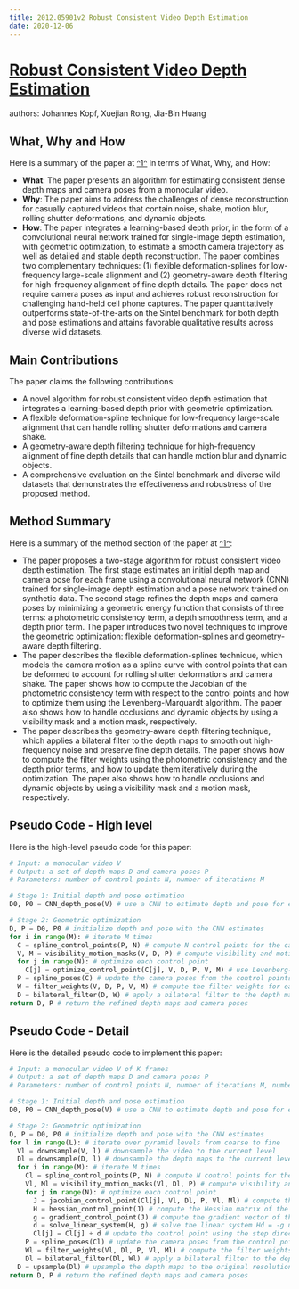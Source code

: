 ```yaml
---
title: 2012.05901v2 Robust Consistent Video Depth Estimation
date: 2020-12-06
---
```


# [Robust Consistent Video Depth Estimation](http://arxiv.org/abs/2012.05901v2)

authors: Johannes Kopf, Xuejian Rong, Jia-Bin Huang


## What, Why and How

[1]: https://arxiv.org/pdf/2012.05901v2.pdf "arXiv:2012.05901v2 [cs.CV] 22 Jun 2021"
[2]: https://arxiv.org/abs/2012.05901 "[2012.05901] Robust Consistent Video Depth Estimation - arXiv.org"
[3]: http://export.arxiv.org/abs/1601.05901v2 "[1601.05901v2] Systematic effects from an ambient-temperature ..."

Here is a summary of the paper at [^1^][1] in terms of What, Why, and How:

- **What**: The paper presents an algorithm for estimating consistent dense depth maps and camera poses from a monocular video.
- **Why**: The paper aims to address the challenges of dense reconstruction for casually captured videos that contain noise, shake, motion blur, rolling shutter deformations, and dynamic objects.
- **How**: The paper integrates a learning-based depth prior, in the form of a convolutional neural network trained for single-image depth estimation, with geometric optimization, to estimate a smooth camera trajectory as well as detailed and stable depth reconstruction. The paper combines two complementary techniques: (1) flexible deformation-splines for low-frequency large-scale alignment and (2) geometry-aware depth filtering for high-frequency alignment of fine depth details. The paper does not require camera poses as input and achieves robust reconstruction for challenging hand-held cell phone captures. The paper quantitatively outperforms state-of-the-arts on the Sintel benchmark for both depth and pose estimations and attains favorable qualitative results across diverse wild datasets.

## Main Contributions

The paper claims the following contributions:

- A novel algorithm for robust consistent video depth estimation that integrates a learning-based depth prior with geometric optimization.
- A flexible deformation-spline technique for low-frequency large-scale alignment that can handle rolling shutter deformations and camera shake.
- A geometry-aware depth filtering technique for high-frequency alignment of fine depth details that can handle motion blur and dynamic objects.
- A comprehensive evaluation on the Sintel benchmark and diverse wild datasets that demonstrates the effectiveness and robustness of the proposed method.

## Method Summary

[1]: https://arxiv.org/pdf/2012.05901v2.pdf "arXiv:2012.05901v2 [cs.CV] 22 Jun 2021"
[2]: https://arxiv.org/abs/2012.05901v2 "[2012.05901v2] Robust Consistent Video Depth Estimation - arXiv.org"
[3]: https://info.arxiv.org/help/cs/index.html "Computer Science archive - arXiv info"

Here is a summary of the method section of the paper at [^1^][1]:

- The paper proposes a two-stage algorithm for robust consistent video depth estimation. The first stage estimates an initial depth map and camera pose for each frame using a convolutional neural network (CNN) trained for single-image depth estimation and a pose network trained on synthetic data. The second stage refines the depth maps and camera poses by minimizing a geometric energy function that consists of three terms: a photometric consistency term, a depth smoothness term, and a depth prior term. The paper introduces two novel techniques to improve the geometric optimization: flexible deformation-splines and geometry-aware depth filtering.
- The paper describes the flexible deformation-splines technique, which models the camera motion as a spline curve with control points that can be deformed to account for rolling shutter deformations and camera shake. The paper shows how to compute the Jacobian of the photometric consistency term with respect to the control points and how to optimize them using the Levenberg-Marquardt algorithm. The paper also shows how to handle occlusions and dynamic objects by using a visibility mask and a motion mask, respectively.
- The paper describes the geometry-aware depth filtering technique, which applies a bilateral filter to the depth maps to smooth out high-frequency noise and preserve fine depth details. The paper shows how to compute the filter weights using the photometric consistency and the depth prior terms, and how to update them iteratively during the optimization. The paper also shows how to handle occlusions and dynamic objects by using a visibility mask and a motion mask, respectively.

## Pseudo Code - High level

Here is the high-level pseudo code for this paper:

```python
# Input: a monocular video V
# Output: a set of depth maps D and camera poses P
# Parameters: number of control points N, number of iterations M

# Stage 1: Initial depth and pose estimation
D0, P0 = CNN_depth_pose(V) # use a CNN to estimate depth and pose for each frame

# Stage 2: Geometric optimization
D, P = D0, P0 # initialize depth and pose with the CNN estimates
for i in range(M): # iterate M times
  C = spline_control_points(P, N) # compute N control points for the camera motion spline
  V, M = visibility_motion_masks(V, D, P) # compute visibility and motion masks for each frame
  for j in range(N): # optimize each control point
    C[j] = optimize_control_point(C[j], V, D, P, V, M) # use Levenberg-Marquardt to minimize the geometric energy function
  P = spline_poses(C) # update the camera poses from the control points
  W = filter_weights(V, D, P, V, M) # compute the filter weights for each pixel using the geometric energy function
  D = bilateral_filter(D, W) # apply a bilateral filter to the depth maps using the filter weights
return D, P # return the refined depth maps and camera poses
```

## Pseudo Code - Detail

Here is the detailed pseudo code to implement this paper:

```python
# Input: a monocular video V of K frames
# Output: a set of depth maps D and camera poses P
# Parameters: number of control points N, number of iterations M, number of pyramid levels L, patch size S

# Stage 1: Initial depth and pose estimation
D0, P0 = CNN_depth_pose(V) # use a CNN to estimate depth and pose for each frame

# Stage 2: Geometric optimization
D, P = D0, P0 # initialize depth and pose with the CNN estimates
for l in range(L): # iterate over pyramid levels from coarse to fine
  Vl = downsample(V, l) # downsample the video to the current level
  Dl = downsample(D, l) # downsample the depth maps to the current level
  for i in range(M): # iterate M times
    Cl = spline_control_points(P, N) # compute N control points for the camera motion spline
    Vl, Ml = visibility_motion_masks(Vl, Dl, P) # compute visibility and motion masks for each frame
    for j in range(N): # optimize each control point
      J = jacobian_control_point(Cl[j], Vl, Dl, P, Vl, Ml) # compute the Jacobian of the geometric energy function with respect to the control point
      H = hessian_control_point(J) # compute the Hessian matrix of the geometric energy function with respect to the control point
      g = gradient_control_point(J) # compute the gradient vector of the geometric energy function with respect to the control point
      d = solve_linear_system(H, g) # solve the linear system Hd = -g using Cholesky decomposition
      Cl[j] = Cl[j] + d # update the control point using the step direction d
    P = spline_poses(Cl) # update the camera poses from the control points
    Wl = filter_weights(Vl, Dl, P, Vl, Ml) # compute the filter weights for each pixel using the geometric energy function
    Dl = bilateral_filter(Dl, Wl) # apply a bilateral filter to the depth maps using the filter weights
  D = upsample(Dl) # upsample the depth maps to the original resolution
return D, P # return the refined depth maps and camera poses
```